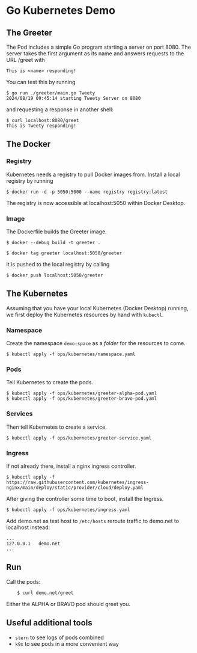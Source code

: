 # Go Kubernetes Demo

## The Greeter

The Pod includes a simple Go program starting a server on port 8080.
The server takes the first argument as its name and answers requests
to the URL /greet with

    This is <name> responding!

You can test this by running

    $ go run ./greeter/main.go Tweety
    2024/08/19 09:45:14 starting Tweety Server on 8080

and requesting a response in another shell:

    $ curl localhost:8080/greet
    This is Tweety responding!

## The Docker

### Registry

Kubernetes needs a registry to pull Docker images from.
Install a local registry by running

    $ docker run -d -p 5050:5000 --name registry registry:latest

The registry is now accessible at localhost:5050 within Docker Desktop.

### Image

The Dockerfile builds the Greeter image.

    $ docker --debug build -t greeter .

    $ docker tag greeter localhost:5050/greeter

It is pushed to the local registry by calling

    $ docker push localhost:5050/greeter

## The Kubernetes

Assuming that you have your local Kubernetes (Docker Desktop) running,
we first deploy the Kubernetes resources by hand with `kubectl`.

### Namespace

Create the namespace `demo-space` as a _folder_ for the resources to come.

    $ kubectl apply -f ops/kubernetes/namespace.yaml

### Pods

Tell Kubernetes to create the pods.

    $ kubectl apply -f ops/kubernetes/greeter-alpha-pod.yaml
    $ kubectl apply -f ops/kubernetes/greeter-bravo-pod.yaml

### Services

Then tell Kubernetes to create a service.

    $ kubectl apply -f ops/kubernetes/greeter-service.yaml

### Ingress

If not already there, install a nginx ingress controller.

    $ kubectl apply -f https://raw.githubusercontent.com/kubernetes/ingress-nginx/main/deploy/static/provider/cloud/deploy.yaml

After giving the controller some time to boot, install the Ingress.

    $ kubectl apply -f ops/kubernetes/ingress.yaml

Add demo.net as test host to `/etc/hosts` reroute traffic to demo.net to localhost instead:

```
...
127.0.0.1   demo.net
...
```

## Run

Call the pods:

```
    $ curl demo.net/greet
```

Either the ALPHA or BRAVO pod should greet you.

## Useful additional tools

- `stern` to see logs of pods combined
- `k9s` to see pods in a more convenient way
